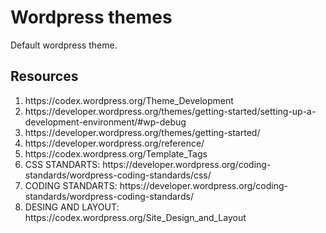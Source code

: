 <h1>Wordpress themes</h1>
<p>Default wordpress theme.</p>
<h2>Resources</h2>
<ol>
  <li>https://codex.wordpress.org/Theme_Development</li>
  <li>https://developer.wordpress.org/themes/getting-started/setting-up-a-development-environment/#wp-debug</li>
<li>https://developer.wordpress.org/themes/getting-started/</li>
<li>https://developer.wordpress.org/reference/</li>
  <li>https://codex.wordpress.org/Template_Tags</li>
<li>CSS STANDARTS: https://developer.wordpress.org/coding-standards/wordpress-coding-standards/css/</li>
<li>CODING STANDARTS: https://developer.wordpress.org/coding-standards/wordpress-coding-standards/</li>
<li>DESING AND LAYOUT: https://codex.wordpress.org/Site_Design_and_Layout</li>
</ol>

